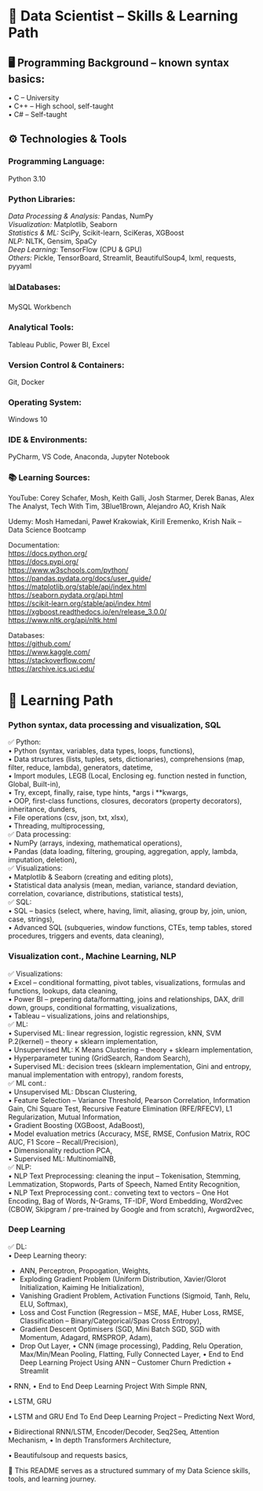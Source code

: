 # 🧠 Data Scientist – Skills & Learning Path

## 🖥 Programming Background – known syntax basics:
• C – University  
• C++ – High school, self-taught  
• C# – Self-taught

## ⚙️ Technologies & Tools
### Programming Language:
Python 3.10

### Python Libraries:
*Data Processing & Analysis:* Pandas, NumPy  
*Visualization:* Matplotlib, Seaborn  
*Statistics & ML:* SciPy, Scikit-learn, SciKeras, XGBoost  
*NLP:* NLTK, Gensim, SpaCy  
*Deep Learning:* TensorFlow (CPU & GPU)  
*Others:* Pickle, TensorBoard, Streamlit, BeautifulSoup4, lxml, requests, pyyaml

### 📊Databases:
MySQL Workbench

### Analytical Tools:
Tableau Public, Power BI, Excel

### Version Control & Containers:
Git, Docker

### Operating System:
Windows 10

### IDE & Environments:
PyCharm, VS Code, Anaconda, Jupyter Notebook

### 📚 Learning Sources:
YouTube: Corey Schafer, Mosh, Keith Galli, Josh Starmer, Derek Banas, Alex The Analyst, Tech With Tim, 3Blue1Brown, Alejandro AO, Krish Naik  
  
Udemy: Mosh Hamedani, Paweł Krakowiak, Kirill Eremenko, Krish Naik – Data Science Bootcamp

Documentation:  
https://docs.python.org/  
https://docs.pypi.org/  
https://www.w3schools.com/python/  
https://pandas.pydata.org/docs/user_guide/  
https://matplotlib.org/stable/api/index.html  
https://seaborn.pydata.org/api.html  
https://scikit-learn.org/stable/api/index.html  
https://xgboost.readthedocs.io/en/release_3.0.0/  
https://www.nltk.org/api/nltk.html

Databases:  
https://github.com/  
https://www.kaggle.com/  
https://stackoverflow.com/  
https://archive.ics.uci.edu/

# 🧠 Learning Path

### Python syntax, data processing and visualization, SQL  
✅ Python:  
•	Python (syntax, variables, data types, loops, functions),  
•	Data structures (lists, tuples, sets, dictionaries), comprehensions (map, filter, reduce, lambda), generators, datetime,  
•	Import modules, LEGB (Local, Enclosing eg. function nested in function, Global, Built-in),  
•	Try, except, finally, raise, type hints, *args i **kwargs,  
•	OOP, first-class functions, closures, decorators (property decorators), inheritance, dunders,  
•	File operations (csv, json, txt, xlsx),  
•	Threading, multiprocessing,  
✅ Data processing:  
•	NumPy (arrays, indexing, mathematical operations),  
•	Pandas (data loading, filtering, grouping, aggregation, apply, lambda, imputation, deletion),  
✅ Visualizations:  
•	Matplotlib & Seaborn (creating and editing plots),  
•	Statistical data analysis (mean, median, variance, standard deviation, correlation, covariance, distributions, statistical tests),  
✅ SQL:  
•	SQL – basics (select, where, having, limit, aliasing, group by, join, union, case, strings),  
•	Advanced SQL (subqueries, window functions, CTEs, temp tables, stored procedures, triggers and events, data cleaning),  

### Visualization cont., Machine Learning, NLP  
✅ Visualizations:  
•	Excel – conditional formatting, pivot tables, visualizations, formulas and functions, lookups, data cleaning,  
•	Power BI – prepering data/formatting, joins and relationships, DAX, drill down, groups, conditional formatting, visualizations,  
•	Tableau – visualizations, joins and relationships,   
✅ ML:   
•	Supervised ML: linear regression, logistic regression, kNN, SVM P.2(kernel) – theory + sklearn implementation,  
•	Unsupervised ML: K Means Clustering – theory + sklearn implementation,  
•	Hyperparameter tuning (GridSearch, Random Search),  
•	Supervised ML: decision trees (sklearn implementation, Gini and entropy, manual implementation with entropy), random forests,  
✅ ML cont.:  
•	Unsupervised ML: Dbscan Clustering,  
•	Feature Selection – Variance Threshold, Pearson Correlation, Information Gain, Chi Square Test, Recursive Feature Elimination (RFE/RFECV), L1 Regularization, Mutual Information,  
•	Gradient Boosting (XGBoost, AdaBoost),  
•	Model evaluation metrics (Accuracy, MSE, RMSE, Confusion Matrix, ROC AUC, F1 Score – Recall/Precision),  
•	Dimensionality reduction PCA,  
•	Supervised ML: MultinomialNB,  
✅ NLP:  
•	NLP Text Preprocessing: cleaning the input – Tokenisation, Stemming, Lemmatization, Stopwords, Parts of Speech, Named Entity Recognition,  
•	NLP Text Preprocessing cont.: conveting text to vectors – One Hot Encoding, Bag of Words, N-Grams, TF-IDF, Word Embedding, Word2vec (CBOW, Skipgram / pre-trained by Google and from scratch), Avgword2vec,  

### Deep Learning  
✅ DL:  
•	Deep Learning theory:  
-	ANN, Perceptron, Propogation, Weights,
-	Exploding Gradient Problem (Uniform Distribution, Xavier/Glorot Initialization, Kaiming He Initialization),
-	Vanishing Gradient Problem, Activation Functions (Sigmoid, Tanh, Relu, ELU, Softmax),
-	Loss and Cost Function (Regression – MSE, MAE, Huber Loss, RMSE, Classification – Binary/Categorical/Spas Cross Entropy),
-	Gradient Descent Optimisers (SGD, Mini Batch SGD, SGD with Momentum, Adagard, RMSPROP, Adam),
-	Drop Out Layer,
•	CNN (image processing), Padding, Relu Operation, Max/Min/Mean Pooling, Flatting, Fully Connected Layer,
•	End to End Deep Learning Project Using ANN – Customer Churn Prediction + Streamlit

•	RNN,
•	End to End Deep Learning Project With Simple RNN,

•	LSTM, GRU

•	LSTM and GRU End To End Deep Learning Project – Predicting Next Word,

•	Bidirectional RNN/LSTM, Encoder/Decoder, Seq2Seq, Attention Mechanism,
•	In depth Transformers Architecture,

•	Beautifulsoup and requests basics,

📌 This README serves as a structured summary of my Data Science skills, tools, and learning journey.
